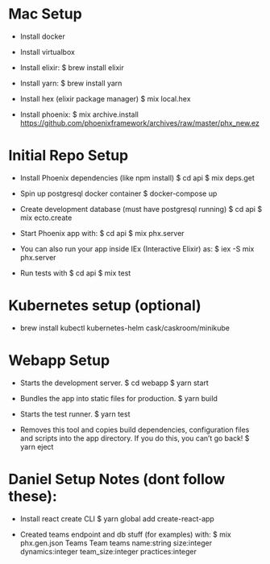 # Mac Setup

- Install docker
- Install virtualbox

- Install elixir:
  $ brew install elixir

- Install yarn:
  $ brew install yarn

- Install hex (elixir package manager)
  $ mix local.hex

- Install phoenix:
  $ mix archive.install https://github.com/phoenixframework/archives/raw/master/phx_new.ez

# Initial Repo Setup
- Install Phoenix dependencies (like npm install)
  $ cd api
  $ mix deps.get

- Spin up postgresql docker container
  $ docker-compose up

- Create development database (must have postgresql running)
  $ cd api
  $ mix ecto.create

- Start Phoenix app with:
  $ cd api
  $ mix phx.server

- You can also run your app inside IEx (Interactive Elixir) as:
  $ iex -S mix phx.server

- Run tests with
  $ cd api
  $ mix test

# Kubernetes setup (optional)
- brew install kubectl kubernetes-helm cask/caskroom/minikube

# Webapp Setup

- Starts the development server.
  $ cd webapp
  $ yarn start

- Bundles the app into static files for production.
  $ yarn build

- Starts the test runner.
  $ yarn test

- Removes this tool and copies build dependencies, configuration files and scripts into the app directory. If you do this, you can’t go back!
  $ yarn eject

# Daniel Setup Notes (dont follow these):

- Install react create CLI
  $ yarn global add create-react-app

- Created teams endpoint and db stuff (for examples) with:
  $ mix phx.gen.json Teams Team teams name:string size:integer dynamics:integer team_size:integer practices:integer
